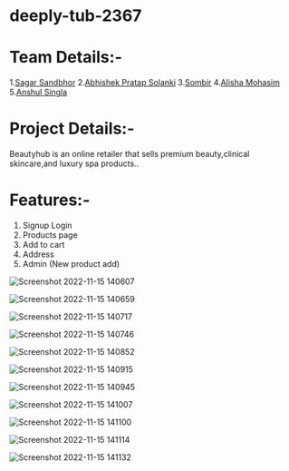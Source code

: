 # deeply-tub-2367


# Team Details:-
1.[Sagar Sandbhor](https://sagarsandbhor17.github.io/)
2.[Abhishek Pratap Solanki](https://abhishek07788.github.io/)
3.[Sombir](https://sombir5.github.io/)
4.[Alisha Mohasim](https://alishamohasin.github.io/)
5.[Anshul Singla](https://anshul-singla.github.io/)


# Project Details:-
Beautyhub is an online retailer that sells premium beauty,clinical skincare,and luxury spa products..

# Features:-
1. Signup Login 
2. Products page
3. Add to cart
4. Address
5. Admin (New product add)

![Screenshot 2022-11-15 140607](https://user-images.githubusercontent.com/104199818/201871738-e3ba0c26-c92b-4756-9b81-3aaadcc86871.png)

![Screenshot 2022-11-15 140659](https://user-images.githubusercontent.com/104199818/201871819-3c7ec262-273e-4046-8f5c-ca2e0e3e994d.png)

![Screenshot 2022-11-15 140717](https://user-images.githubusercontent.com/104199818/201871945-2b1e9362-cf4c-446d-8273-bd76e649e153.png)

![Screenshot 2022-11-15 140746](https://user-images.githubusercontent.com/104199818/201872032-531998cd-264a-409b-9e86-d39c9546adf6.png)

![Screenshot 2022-11-15 140852](https://user-images.githubusercontent.com/104199818/201872089-b982b0f5-eff9-4096-bab9-c75137d5f5ee.png)

![Screenshot 2022-11-15 140915](https://user-images.githubusercontent.com/104199818/201872145-1f2bd928-bac2-493c-9eec-218ed8058ec2.png)

![Screenshot 2022-11-15 140945](https://user-images.githubusercontent.com/104199818/201872226-b1a4bc4f-b058-4ca2-9cca-ff1be3137e0f.png)

![Screenshot 2022-11-15 141007](https://user-images.githubusercontent.com/104199818/201872336-0cf454e0-3f0e-4a22-a921-c46e632d1b92.png)

![Screenshot 2022-11-15 141100](https://user-images.githubusercontent.com/104199818/201872414-6bb45998-0c05-47e9-95d4-6d30966f1019.png)

![Screenshot 2022-11-15 141114](https://user-images.githubusercontent.com/104199818/201872465-4ba93e95-8294-4a83-a4d8-8433ffe781b0.png)

![Screenshot 2022-11-15 141132](https://user-images.githubusercontent.com/104199818/201872532-543955fb-9863-43a3-822d-29d9edd91a86.png)
